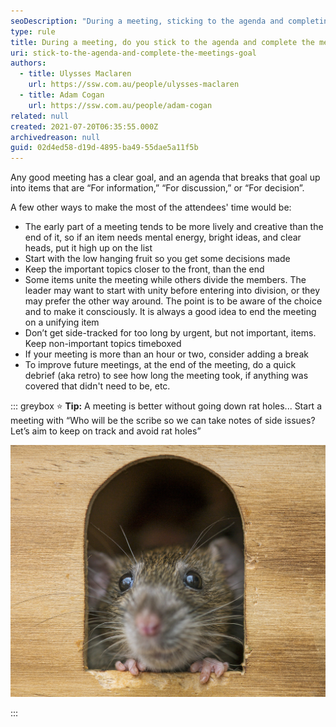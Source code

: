 ```yaml
---
seoDescription: "During a meeting, sticking to the agenda and completing the goal requires careful planning, prioritization, and time management."
type: rule
title: During a meeting, do you stick to the agenda and complete the meeting's goal?
uri: stick-to-the-agenda-and-complete-the-meetings-goal
authors:
  - title: Ulysses Maclaren
    url: https://ssw.com.au/people/ulysses-maclaren
  - title: Adam Cogan
    url: https://ssw.com.au/people/adam-cogan
related: null
created: 2021-07-20T06:35:55.000Z
archivedreason: null
guid: 02d4ed58-d19d-4895-ba49-55dae5a11f5b
---
```

Any good meeting has a clear goal, and an agenda that breaks that goal up into items that are “For information,” “For discussion,” or “For decision”.

<!--endintro-->

A few other ways to make the most of the attendees' time would be:

* The early part of a meeting tends to be more lively and creative than the end of it, so if an item needs mental energy, bright ideas, and clear heads, put it high up on the list
* Start with the low hanging fruit so you get some decisions made
* Keep the important topics closer to the front, than the end
* Some items unite the meeting while others divide the members. The leader may want to start with unity before entering into division, or they may prefer the other way around. The point is to be aware of the choice and to make it consciously. It is always a good idea to end the meeting on a unifying item
* Don’t get side-tracked for too long by urgent, but not important, items. Keep non-important topics timeboxed
* If your meeting is more than an hour or two, consider adding a break
* To improve future meetings, at the end of the meeting, do a quick debrief (aka retro) to see how long the meeting took, if anything was covered that didn't need to be, etc.

::: greybox
⭐ **Tip:** A meeting is better without going down rat holes... Start a meeting with
“Who will be the scribe so we can take notes of side issues?  Let’s aim to keep on track and avoid rat holes”

![Figure: Don't go down rat holes](rathole.jpeg)

:::
